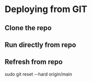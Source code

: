 # Deploying from GIT

## Clone the repo



## Run directly from repo



## Refresh from repo

sudo git reset --hard origin/main

